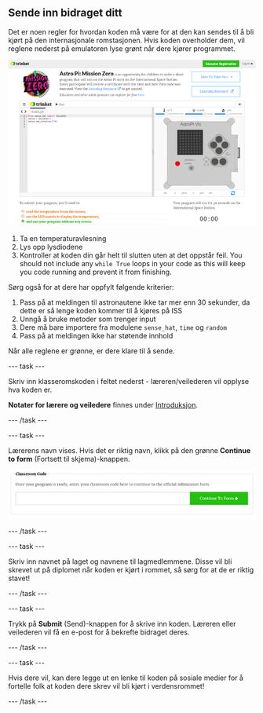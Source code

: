 ## Sende inn bidraget ditt

Det er noen regler for hvordan koden må være for at den kan sendes til å bli kjørt på den internasjonale romstasjonen. Hvis koden overholder dem, vil reglene nederst på emulatoren lyse grønt når dere kjører programmet.

![Validering](images/validation.png)

1. Ta en temperaturavlesning
2. Lys opp lysdiodene
3. Kontroller at koden din går helt til slutten uten at det oppstår feil. You should not include any `while True` loops in your code as this will keep you code running and prevent it from finishing.

Sørg også for at dere har oppfylt følgende kriterier:

1. Pass på at meldingen til astronautene ikke tar mer enn 30 sekunder, da dette er så lenge koden kommer til å kjøres på ISS
2. Unngå å bruke metoder som trenger input
3. Dere må bare importere fra modulene `sense_hat`, `time` og `random`
4. Pass på at meldingen ikke har støtende innhold

Når alle reglene er grønne, er dere klare til å sende.

\--- task \---

Skriv inn klasseromskoden i feltet nederst - læreren/veilederen vil opplyse hva koden er.

**Notater for lærere og veiledere** finnes under [Introduksjon](https://projects.raspberrypi.org/en/projects/astro-pi-mission-zero/1).

\--- /task \---

\--- task \---

Lærerens navn vises. Hvis det er riktig navn, klikk på den grønne **Continue to form** (Fortsett til skjema)-knappen.

![Fortsett til skjemaet](images/continue-to-form.png)

\--- /task \---

\--- task \---

Skriv inn navnet på laget og navnene til lagmedlemmene. Disse vil bli skrevet ut på diplomet når koden er kjørt i rommet, så sørg for at de er riktig stavet!

\--- /task \---

\--- task \---

Trykk på **Submit** (Send)-knappen for å skrive inn koden. Læreren eller veilederen vil få en e-post for å bekrefte bidraget deres.

\--- /task \---

\--- task \---

Hvis dere vil, kan dere legge ut en lenke til koden på sosiale medier for å fortelle folk at koden dere skrev vil bli kjørt i verdensrommet!

\--- /task \---